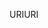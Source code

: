 <span data-ttu-id="ad16d-101">URI</span><span class="sxs-lookup"><span data-stu-id="ad16d-101">URI</span></span>